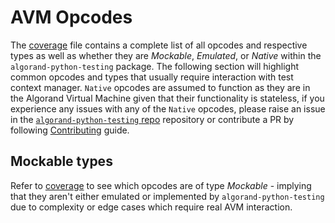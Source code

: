 # AVM Opcodes

The [coverage](coverage.md) file contains a complete list of all opcodes and respective types as well as whether they are _Mockable_, _Emulated_, or _Native_ within the `algorand-python-testing` package. The following section will highlight common opcodes and types that usually require interaction with test context manager. `Native` opcodes are assumed to function as they are in the Algorand Virtual Machine given that their functionality is stateless, if you experience any issues with any of the `Native` opcodes, please raise an issue in the [`algorand-python-testing` repo](https://github.com/algorandfoundation/algorand-python-testing/issues/new/choose) repository or contribute a PR by following [Contributing](https://github.com/algorandfoundation/algorand-python-testing/blob/main/CONTRIBUTING.md) guide.

## Mockable types

Refer to [coverage](coverage.md) to see which opcodes are of type _Mockable_ - implying that they aren't either emulated or implemented by `algorand-python-testing` due to complexity or edge cases which require real AVM interaction.
